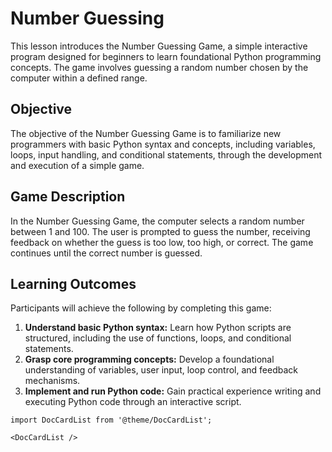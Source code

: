 # Number Guessing

This lesson introduces the Number Guessing Game, a simple interactive program designed for beginners to learn foundational Python programming concepts. The game involves guessing a random number chosen by the computer within a defined range.

## Objective

The objective of the Number Guessing Game is to familiarize new programmers with basic Python syntax and concepts, including variables, loops, input handling, and conditional statements, through the development and execution of a simple game.

## Game Description

In the Number Guessing Game, the computer selects a random number between 1 and 100. The user is prompted to guess the number, receiving feedback on whether the guess is too low, too high, or correct. The game continues until the correct number is guessed.

## Learning Outcomes

Participants will achieve the following by completing this game:

1. **Understand basic Python syntax:** Learn how Python scripts are structured, including the use of functions, loops, and conditional statements.
2. **Grasp core programming concepts:** Develop a foundational understanding of variables, user input, loop control, and feedback mechanisms.
3. **Implement and run Python code:** Gain practical experience writing and executing Python code through an interactive script.

```mdx-code-block
import DocCardList from '@theme/DocCardList';

<DocCardList />
```